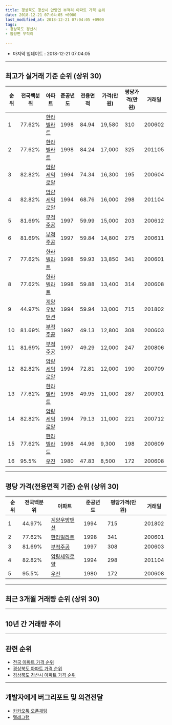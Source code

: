 ```yaml
---
title: 경상북도 경산시 압량면 부적리 아파트 가격 순위
date: 2018-12-21 07:04:05 +0900
last_modified_at: 2018-12-21 07:04:05 +0900
tags:
- 경상북도 경산시
- 압량면 부적리

---
```


* 마지막 업데이트 : 2018-12-21 07:04:05

---

## 최고가 실거래 기준 순위 (상위 30)


|순위|전국백분위|아파트|준공년도|전용면적|가격(만원)|평당가격(만원)|거래일|
|---|---|---|---|---|---|---|---|
|1|77.62%|[한라빌라트](https://search.naver.com/search.naver?query=%EA%B2%BD%EC%83%81%EB%B6%81%EB%8F%84+%EA%B2%BD%EC%82%B0%EC%8B%9C+%EC%95%95%EB%9F%89%EB%A9%B4+%EB%B6%80%EC%A0%81%EB%A6%AC+%ED%95%9C%EB%9D%BC%EB%B9%8C%EB%9D%BC%ED%8A%B8)|1998|84.94|19,580|310|200602|
|2|77.62%|[한라빌라트](https://search.naver.com/search.naver?query=%EA%B2%BD%EC%83%81%EB%B6%81%EB%8F%84+%EA%B2%BD%EC%82%B0%EC%8B%9C+%EC%95%95%EB%9F%89%EB%A9%B4+%EB%B6%80%EC%A0%81%EB%A6%AC+%ED%95%9C%EB%9D%BC%EB%B9%8C%EB%9D%BC%ED%8A%B8)|1998|84.24|17,000|325|201105|
|3|82.82%|[압량세익로얄](https://search.naver.com/search.naver?query=%EA%B2%BD%EC%83%81%EB%B6%81%EB%8F%84+%EA%B2%BD%EC%82%B0%EC%8B%9C+%EC%95%95%EB%9F%89%EB%A9%B4+%EB%B6%80%EC%A0%81%EB%A6%AC+%EC%95%95%EB%9F%89%EC%84%B8%EC%9D%B5%EB%A1%9C%EC%96%84)|1994|74.34|16,300|195|200604|
|4|82.82%|[압량세익로얄](https://search.naver.com/search.naver?query=%EA%B2%BD%EC%83%81%EB%B6%81%EB%8F%84+%EA%B2%BD%EC%82%B0%EC%8B%9C+%EC%95%95%EB%9F%89%EB%A9%B4+%EB%B6%80%EC%A0%81%EB%A6%AC+%EC%95%95%EB%9F%89%EC%84%B8%EC%9D%B5%EB%A1%9C%EC%96%84)|1994|68.76|16,000|298|201104|
|5|81.69%|[부적주공](https://search.naver.com/search.naver?query=%EA%B2%BD%EC%83%81%EB%B6%81%EB%8F%84+%EA%B2%BD%EC%82%B0%EC%8B%9C+%EC%95%95%EB%9F%89%EB%A9%B4+%EB%B6%80%EC%A0%81%EB%A6%AC+%EB%B6%80%EC%A0%81%EC%A3%BC%EA%B3%B5)|1997|59.99|15,000|203|200612|
|6|81.69%|[부적주공](https://search.naver.com/search.naver?query=%EA%B2%BD%EC%83%81%EB%B6%81%EB%8F%84+%EA%B2%BD%EC%82%B0%EC%8B%9C+%EC%95%95%EB%9F%89%EB%A9%B4+%EB%B6%80%EC%A0%81%EB%A6%AC+%EB%B6%80%EC%A0%81%EC%A3%BC%EA%B3%B5)|1997|59.84|14,800|275|200611|
|7|77.62%|[한라빌라트](https://search.naver.com/search.naver?query=%EA%B2%BD%EC%83%81%EB%B6%81%EB%8F%84+%EA%B2%BD%EC%82%B0%EC%8B%9C+%EC%95%95%EB%9F%89%EB%A9%B4+%EB%B6%80%EC%A0%81%EB%A6%AC+%ED%95%9C%EB%9D%BC%EB%B9%8C%EB%9D%BC%ED%8A%B8)|1998|59.93|13,850|341|200601|
|8|77.62%|[한라빌라트](https://search.naver.com/search.naver?query=%EA%B2%BD%EC%83%81%EB%B6%81%EB%8F%84+%EA%B2%BD%EC%82%B0%EC%8B%9C+%EC%95%95%EB%9F%89%EB%A9%B4+%EB%B6%80%EC%A0%81%EB%A6%AC+%ED%95%9C%EB%9D%BC%EB%B9%8C%EB%9D%BC%ED%8A%B8)|1998|59.88|13,400|314|200608|
|9|44.97%|[계양우방맨션](https://search.naver.com/search.naver?query=%EA%B2%BD%EC%83%81%EB%B6%81%EB%8F%84+%EA%B2%BD%EC%82%B0%EC%8B%9C+%EC%95%95%EB%9F%89%EB%A9%B4+%EB%B6%80%EC%A0%81%EB%A6%AC+%EA%B3%84%EC%96%91%EC%9A%B0%EB%B0%A9%EB%A7%A8%EC%85%98)|1994|59.94|13,000|715|201802|
|10|81.69%|[부적주공](https://search.naver.com/search.naver?query=%EA%B2%BD%EC%83%81%EB%B6%81%EB%8F%84+%EA%B2%BD%EC%82%B0%EC%8B%9C+%EC%95%95%EB%9F%89%EB%A9%B4+%EB%B6%80%EC%A0%81%EB%A6%AC+%EB%B6%80%EC%A0%81%EC%A3%BC%EA%B3%B5)|1997|49.13|12,800|308|200603|
|11|81.69%|[부적주공](https://search.naver.com/search.naver?query=%EA%B2%BD%EC%83%81%EB%B6%81%EB%8F%84+%EA%B2%BD%EC%82%B0%EC%8B%9C+%EC%95%95%EB%9F%89%EB%A9%B4+%EB%B6%80%EC%A0%81%EB%A6%AC+%EB%B6%80%EC%A0%81%EC%A3%BC%EA%B3%B5)|1997|49.29|12,000|247|200806|
|12|82.82%|[압량세익로얄](https://search.naver.com/search.naver?query=%EA%B2%BD%EC%83%81%EB%B6%81%EB%8F%84+%EA%B2%BD%EC%82%B0%EC%8B%9C+%EC%95%95%EB%9F%89%EB%A9%B4+%EB%B6%80%EC%A0%81%EB%A6%AC+%EC%95%95%EB%9F%89%EC%84%B8%EC%9D%B5%EB%A1%9C%EC%96%84)|1994|72.81|12,000|190|200709|
|13|77.62%|[한라빌라트](https://search.naver.com/search.naver?query=%EA%B2%BD%EC%83%81%EB%B6%81%EB%8F%84+%EA%B2%BD%EC%82%B0%EC%8B%9C+%EC%95%95%EB%9F%89%EB%A9%B4+%EB%B6%80%EC%A0%81%EB%A6%AC+%ED%95%9C%EB%9D%BC%EB%B9%8C%EB%9D%BC%ED%8A%B8)|1998|49.95|11,000|287|200901|
|14|82.82%|[압량세익로얄](https://search.naver.com/search.naver?query=%EA%B2%BD%EC%83%81%EB%B6%81%EB%8F%84+%EA%B2%BD%EC%82%B0%EC%8B%9C+%EC%95%95%EB%9F%89%EB%A9%B4+%EB%B6%80%EC%A0%81%EB%A6%AC+%EC%95%95%EB%9F%89%EC%84%B8%EC%9D%B5%EB%A1%9C%EC%96%84)|1994|79.13|11,000|221|200712|
|15|77.62%|[한라빌라트](https://search.naver.com/search.naver?query=%EA%B2%BD%EC%83%81%EB%B6%81%EB%8F%84+%EA%B2%BD%EC%82%B0%EC%8B%9C+%EC%95%95%EB%9F%89%EB%A9%B4+%EB%B6%80%EC%A0%81%EB%A6%AC+%ED%95%9C%EB%9D%BC%EB%B9%8C%EB%9D%BC%ED%8A%B8)|1998|44.96|9,300|198|200609|
|16|95.5%|[우진](https://search.naver.com/search.naver?query=%EA%B2%BD%EC%83%81%EB%B6%81%EB%8F%84+%EA%B2%BD%EC%82%B0%EC%8B%9C+%EC%95%95%EB%9F%89%EB%A9%B4+%EB%B6%80%EC%A0%81%EB%A6%AC+%EC%9A%B0%EC%A7%84)|1980|47.83|8,500|172|200608|


---

## 평당 가격(전용면적 기준) 순위 (상위 30)


|순위|전국백분위|아파트|준공년도|평당가격(만원)|거래일|
|---|---|---|---|---|---|
|1|44.97%|[계양우방맨션](https://search.naver.com/search.naver?query=%EA%B2%BD%EC%83%81%EB%B6%81%EB%8F%84+%EA%B2%BD%EC%82%B0%EC%8B%9C+%EC%95%95%EB%9F%89%EB%A9%B4+%EB%B6%80%EC%A0%81%EB%A6%AC+%EA%B3%84%EC%96%91%EC%9A%B0%EB%B0%A9%EB%A7%A8%EC%85%98)|1994|715|201802|
|2|77.62%|[한라빌라트](https://search.naver.com/search.naver?query=%EA%B2%BD%EC%83%81%EB%B6%81%EB%8F%84+%EA%B2%BD%EC%82%B0%EC%8B%9C+%EC%95%95%EB%9F%89%EB%A9%B4+%EB%B6%80%EC%A0%81%EB%A6%AC+%ED%95%9C%EB%9D%BC%EB%B9%8C%EB%9D%BC%ED%8A%B8)|1998|341|200601|
|3|81.69%|[부적주공](https://search.naver.com/search.naver?query=%EA%B2%BD%EC%83%81%EB%B6%81%EB%8F%84+%EA%B2%BD%EC%82%B0%EC%8B%9C+%EC%95%95%EB%9F%89%EB%A9%B4+%EB%B6%80%EC%A0%81%EB%A6%AC+%EB%B6%80%EC%A0%81%EC%A3%BC%EA%B3%B5)|1997|308|200603|
|4|82.82%|[압량세익로얄](https://search.naver.com/search.naver?query=%EA%B2%BD%EC%83%81%EB%B6%81%EB%8F%84+%EA%B2%BD%EC%82%B0%EC%8B%9C+%EC%95%95%EB%9F%89%EB%A9%B4+%EB%B6%80%EC%A0%81%EB%A6%AC+%EC%95%95%EB%9F%89%EC%84%B8%EC%9D%B5%EB%A1%9C%EC%96%84)|1994|298|201104|
|5|95.5%|[우진](https://search.naver.com/search.naver?query=%EA%B2%BD%EC%83%81%EB%B6%81%EB%8F%84+%EA%B2%BD%EC%82%B0%EC%8B%9C+%EC%95%95%EB%9F%89%EB%A9%B4+%EB%B6%80%EC%A0%81%EB%A6%AC+%EC%9A%B0%EC%A7%84)|1980|172|200608|


---

## 최근 3개월 거래량 순위 (상위 30)


<div style="width:100%;">
    <canvas id="deal_count_ranking" height="250"></canvas>
</div>


<script>
new Chart(document.getElementById("deal_count_ranking"), {
    type: 'horizontalBar',
    data: {
        labels: ['부적주공', '한라빌라트', '우진'],
        datasets: [{
            label: '실거래 수',
            data: [4, 1, 1],
            borderColor: "rgba(255, 0, 128, 1)",
            backgroundColor: "rgba(255, 0, 128, 0.5)",
            fill: false,
        }]
    },
    options: {
        responsive: true,
        title: {
            display: true,
            text: '최근 3개월 거래량 순위'
        },
        tooltips: {
            mode: 'index',
            intersect: false,
            callbacks: {
                title: function(tooltipItems, data) {
                    return "실거래 수:";
                },
                label: function(tooltipItem, data) {
                    return data.labels[tooltipItem.index] + ": " + tooltipItem.xLabel;
                }
            }
        },
        hover: {
            mode: 'nearest',
            intersect: true
        },
        scales: {
            xAxes: [{
                display: true,
                scaleLabel: {
                    display: true,
                    labelString: '실거래 수'
                },
                ticks: {
                    suggestedMin: 0,
                }
            }],
            yAxes: [{
                display: true,
                ticks: {
                    autoSkip: false,
                    callback: function(value, index, values) {
                        if (value.length > 15)
                            return value.substr(0, 13) + "...";
                        else
                            return value;
                    }
                },
                scaleLabel: {
                    display: false,
                }
            }]
        }
    }
});

</script>


---

## 10년 간 거래량 추이


<div style="width:100%;">
    <canvas id="deal_progress" height="250"></canvas>
</div>

<script>
new Chart(document.getElementById("deal_progress"), {
    type: 'line',
    data: {
        labels: ['200812','200901','200902','200903','200904','200905','200906','200907','200908','200909','200910','200911','200912','201001','201002','201003','201004','201005','201006','201007','201008','201009','201010','201011','201012','201101','201102','201103','201104','201105','201106','201107','201108','201109','201110','201111','201112','201201','201202','201203','201204','201205','201206','201207','201208','201209','201210','201211','201212','201301','201302','201303','201304','201305','201306','201307','201308','201309','201310','201311','201312','201401','201402','201403','201404','201405','201406','201407','201408','201409','201410','201411','201412','201501','201502','201503','201504','201505','201506','201507','201508','201509','201510','201511','201512','201601','201602','201603','201604','201605','201606','201607','201608','201609','201610','201611','201612','201701','201702','201703','201704','201705','201706','201707','201708','201709','201710','201711','201712','201801','201802','201803','201804','201805','201806','201807','201808','201809','201810','201811','201812'],
        datasets: [{
            label: '실거래 수',
            pointRadius: 1,
            data: [5, 2, 5, 4, 2, 6, 6, 3, 6, 7, 5, 2, 7, 4, 6, 9, 5, 1, 5, 1, 6, 2, 3, 6, 5, 10, 7, 15, 14, 9, 3, 7, 10, 7, 15, 3, 3, 3, 7, 5, 10, 3, 7, 6, 4, 2, 5, 4, 1, 4, 8, 9, 9, 3, 7, 3, 7, 9, 7, 10, 5, 5, 6, 4, 4, 6, 4, 4, 3, 4, 3, 5, 3, 6, 3, 13, 7, 6, 7, 5, 7, 4, 5, 5, 5, 3, 3, 6, 4, 4, 3, 4, 7, 4, 5, 3, 2, 0, 3, 1, 2, 6, 4, 4, 8, 2, 5, 4, 3, 5, 3, 5, 1, 4, 5, 2, 6, 2, 5, 1, 0],
            borderColor: "rgba(255, 201, 14, 1)",
            backgroundColor: "rgba(255, 201, 14, 0.5)",
            fill: true,
        }]
    },
    options: {
        responsive: true,
        title: {
            display: true,
            text: '10년간 거래량 추이'
        },
        tooltips: {
            mode: 'index',
            intersect: false,
        },
        hover: {
            mode: 'nearest',
            intersect: true
        },
        scales: {
            xAxes: [{
                display: true,
                scaleLabel: {
                    display: true,
                    labelString: '년/월'
                }
            }],
            yAxes: [{
                display: true,
                ticks: {
                    suggestedMin: 0,
                },
                scaleLabel: {
                    display: true,
                    labelString: '실거래 수'
                }
            }]
        }
    }
});

</script>


---

## 관련 순위

- [전국 아파트 가격 순위](https://inasie.github.io/apt-ranking/전국)
- [경상북도 아파트 가격 순위](https://inasie.github.io/apt-ranking/경상북도)
- [경상북도 경산시 아파트 가격 순위](https://inasie.github.io/apt-ranking/경상북도-경산시)


---

## 개발자에게 버그리포트 및 의견전달

- [카카오톡 오픈채팅](https://open.kakao.com/o/gLJUAP4)
- [텔레그램](https://t.me/inasie)

